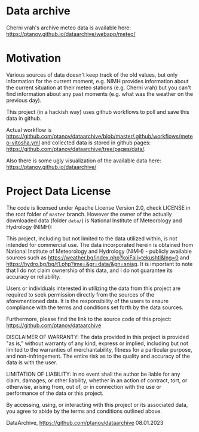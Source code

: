# Data archive

Cherni vrah's archive meteo data is available here: <https://ptanov.github.io/dataarchive/webapp/meteo/>

# Motivation

Various sources of data doesn't keep track of the old values, but only information for the current moment, e.g. NIMH provides information about the current situation at their meteo stations (e.g. Cherni vrah) but you can't find information about any past moments (e.g. what was the weather on the previous day).

This project (in a hackish way) uses github workflows to poll and save this data in github.

Actual workflow is <https://github.com/ptanov/dataarchive/blob/master/.github/workflows/meteo-vitosha.yml> and collected data is stored in github pages: <https://github.com/ptanov/dataarchive/tree/pages/data/>.

Also there is some ugly visualization of the available data here: <https://ptanov.github.io/dataarchive/>

# Project Data License

The code is licensed under Apache License Version 2.0, check LICENSE in the root folder of `master` branch. However the owner of the actually downloaded data (folder `data/`) is National Institute of Meteorology and Hydrology (NIMH):

This project, including but not limited to the data utilized within, is not intended for commercial use. The data incorporated herein is obtained from National Institute of Meteorology and Hydrology (NIMH) - publicly available sources such as https://weather.bg/index.php?koiFail=tekushti&lng=0 and https://hydro.bg/bg/t1.php?ime=&gr=data/&gn=sniag. It is important to note that I do not claim ownership of this data, and I do not guarantee its accuracy or reliability.

Users or individuals interested in utilizing the data from this project are required to seek permission directly from the sources of the aforementioned data. It is the responsibility of the users to ensure compliance with the terms and conditions set forth by the data sources.

Furthermore, please find the link to the source code of this project: https://github.com/ptanov/dataarchive

DISCLAIMER OF WARRANTY: The data provided in this project is provided "as is," without warranty of any kind, express or implied, including but not limited to the warranties of merchantability, fitness for a particular purpose, and non-infringement. The entire risk as to the quality and accuracy of the data is with the user.

LIMITATION OF LIABILITY: In no event shall the author be liable for any claim, damages, or other liability, whether in an action of contract, tort, or otherwise, arising from, out of, or in connection with the use or performance of the data or this project.

By accessing, using, or interacting with this project or its associated data, you agree to abide by the terms and conditions outlined above.

DataArchive, https://github.com/ptanov/dataarchive
08.01.2023
